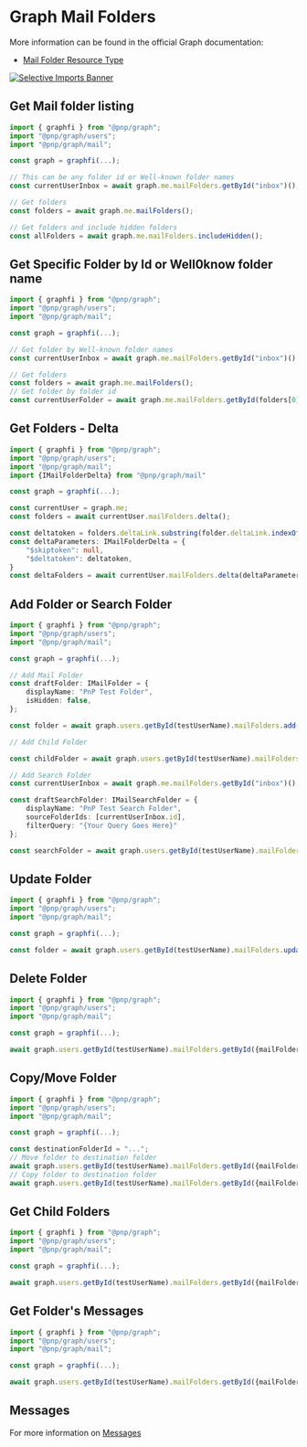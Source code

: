 # Graph Mail Folders

More information can be found in the official Graph documentation:

- [Mail Folder Resource Type](https://learn.microsoft.com/en-us/graph/api/resources/mailfolder?view=graph-rest-1.0)

[![Selective Imports Banner](https://img.shields.io/badge/Selective%20Imports-informational.svg)](../concepts/selective-imports.md)

## Get Mail folder listing

```TypeScript
import { graphfi } from "@pnp/graph";
import "@pnp/graph/users";
import "@pnp/graph/mail";

const graph = graphfi(...);

// This can be any folder id or Well-known folder names
const currentUserInbox = await graph.me.mailFolders.getById("inbox")();

// Get folders
const folders = await graph.me.mailFolders();

// Get folders and include hidden folders
const allFolders = await graph.me.mailFolders.includeHidden();
```

## Get Specific Folder by Id or Well0know folder name

```TypeScript
import { graphfi } from "@pnp/graph";
import "@pnp/graph/users";
import "@pnp/graph/mail";

const graph = graphfi(...);

// Get folder by Well-known folder names
const currentUserInbox = await graph.me.mailFolders.getById("inbox")();

// Get folders
const folders = await graph.me.mailFolders();
// Get folder by folder id
const currentUserFolder = await graph.me.mailFolders.getById(folders[0].id)();
```

## Get Folders - Delta

```TypeScript
import { graphfi } from "@pnp/graph";
import "@pnp/graph/users";
import "@pnp/graph/mail";
import {IMailFolderDelta} from "@pnp/graph/mail"

const graph = graphfi(...);

const currentUser = graph.me;
const folders = await currentUser.mailFolders.delta();

const deltatoken = folders.deltaLink.substring(folder.deltaLink.indexOf("deltatoken=") + 11);
const deltaParameters: IMailFolderDelta = {
    "$skiptoken": null,
    "$deltatoken": deltatoken,
}
const deltaFolders = await currentUser.mailFolders.delta(deltaParameters);
```

## Add Folder or Search Folder

```TypeScript
import { graphfi } from "@pnp/graph";
import "@pnp/graph/users";
import "@pnp/graph/mail";

const graph = graphfi(...);

// Add Mail Folder
const draftFolder: IMailFolder = {
    displayName: "PnP Test Folder",
    isHidden: false,
};

const folder = await graph.users.getById(testUserName).mailFolders.add(draftFolder);

// Add Child Folder

const childFolder = await graph.users.getById(testUserName).mailFolders.getById({mailFolderId}).childFolders.add(draftFolder);

// Add Search Folder
const currentUserInbox = await graph.me.mailFolders.getById("inbox")();

const draftSearchFolder: IMailSearchFolder = {
    displayName: "PnP Test Search Folder",
    sourceFolderIds: [currentUserInbox.id],
    filterQuery: "{Your Query Goes Here}"
};

const searchFolder = await graph.users.getById(testUserName).mailFolders.getById(currentUserInbox.id).childFolders.add(draftSearchFolder);
```

## Update Folder

```TypeScript
import { graphfi } from "@pnp/graph";
import "@pnp/graph/users";
import "@pnp/graph/mail";

const graph = graphfi(...);

const folder = await graph.users.getById(testUserName).mailFolders.update({displayName: "New Display Name"});
```

## Delete Folder

```TypeScript
import { graphfi } from "@pnp/graph";
import "@pnp/graph/users";
import "@pnp/graph/mail";

const graph = graphfi(...);

await graph.users.getById(testUserName).mailFolders.getById({mailFolderId}).delete();
```

## Copy/Move Folder

```TypeScript
import { graphfi } from "@pnp/graph";
import "@pnp/graph/users";
import "@pnp/graph/mail";

const graph = graphfi(...);

const destinationFolderId = "...";
// Move folder to destination folder
await graph.users.getById(testUserName).mailFolders.getById({mailFolderId}).move(destinationFolderId);
// Copy folder to destination folder
await graph.users.getById(testUserName).mailFolders.getById({mailFolderId}).copy(destinationFolderId);
```

## Get Child Folders

```TypeScript
import { graphfi } from "@pnp/graph";
import "@pnp/graph/users";
import "@pnp/graph/mail";

const graph = graphfi(...);

await graph.users.getById(testUserName).mailFolders.getById({mailFolderId}).childFolders();
```

## Get Folder's Messages

```TypeScript
import { graphfi } from "@pnp/graph";
import "@pnp/graph/users";
import "@pnp/graph/mail";

const graph = graphfi(...);

await graph.users.getById(testUserName).mailFolders.getById({mailFolderId}).messages();
```

## Messages

For more information on [Messages](./mail-messages.md)
